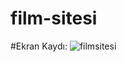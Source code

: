 # film-sitesi

#Ekran Kaydı:
![filmsitesi](https://github.com/beysatavli/film-sitesi/assets/164610384/0d70eb56-23a7-4241-bd4e-9765dbfd88c5)

